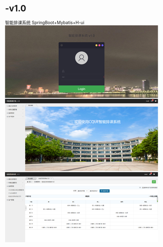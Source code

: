 # -v1.0
智能排课系统 SpringBoot+Mybatis+H-ui
![image](https://github.com/RunNamely/-v1.0/blob/master/img/CACSS1.png)
![image](https://github.com/RunNamely/-v1.0/blob/master/img/CACSS2.png)
![image](https://github.com/RunNamely/-v1.0/blob/master/img/CACSS3.png)
